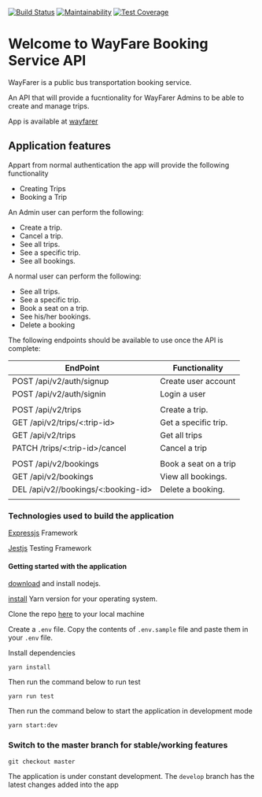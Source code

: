 [![Build Status](https://travis-ci.org/danielotieno/way-farer-api.svg?branch=develop)](https://travis-ci.org/danielotieno/way-farer-api)
[![Maintainability](https://api.codeclimate.com/v1/badges/89c988eb1fc6305e7577/maintainability)](https://codeclimate.com/github/danielotieno/way-farer-api/maintainability)
[![Test Coverage](https://api.codeclimate.com/v1/badges/89c988eb1fc6305e7577/test_coverage)](https://codeclimate.com/github/danielotieno/way-farer-api/test_coverage)


# Welcome to WayFare Booking Service API

WayFarer is a public bus transportation booking service.

An API that will provide a fucntionality for WayFarer Admins to be able to
create and manage trips.

App is available at [wayfarer](https://wayfarer-api-app.herokuapp.com/docs/)

## Application features

Appart from normal authentication the app will provide the following
functionality

- Creating Trips
- Booking a Trip

An Admin user can perform the following:

- Create a trip.
- Cancel a trip.
- See all trips.
- See a specific trip.
- See all bookings.

A normal user can perform the following:

- See all trips.
- See a specific trip.
- Book a seat on a trip.
- See his/her bookings.
- Delete a booking

The following endpoints should be available to use once the API is complete:

| EndPoint                            | Functionality         |
| ----------------------------------- | --------------------- |
| POST /api/v2/auth/signup            | Create user account   |
| POST /api/v2/auth/signin            | Login a user          |
|                                     |                       |
| POST /api/v2/trips                  | Create a trip.        |
| GET /api/v2/trips/<:trip-id>        | Get a specific trip.  |
| GET /api/v2/trips                   | Get all trips         |
| PATCH /trips/<:trip-id>/cancel      | Cancel a trip         |
|                                     |                       |
| POST /api/v2/bookings               | Book a seat on a trip |
| GET /api/v2/bookings                | View all bookings.    |
| DEL /api/v2//bookings/<:booking-id> | Delete a booking.     |
|                                     |                       |

### Technologies used to build the application

[Expressjs](https://expressjs.com/) Framework

[Jestjs](https://jestjs.io/) Testing Framework

#### Getting started with the application

[download](https://nodejs.org/en/download/) and install nodejs.

[install](https://yarnpkg.com/en/docs/install) Yarn version for your operating system.

Clone the repo [here](https://github.com/danielotieno/way-farer-api) to your local machine

Create a `.env` file. Copy the contents of `.env.sample` file and paste them in your `.env` file.

Install dependencies

`yarn install`

Then run the command below to run test

`yarn run test`

Then run the command below to start the application in development mode

`yarn start:dev`

### Switch to the master branch for stable/working features

`git checkout master`

The application is under constant development. The `develop` branch has the latest changes added into the app
